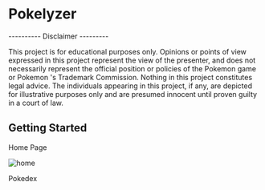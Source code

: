 # Pokelyzer

---------- Disclaimer --------- 

This project is for educational purposes only. Opinions or points of view expressed in this project represent the view of the
presenter, and does not necessarily represent the official position or policies of the Pokemon game or Pokemon 's Trademark
Commission. Nothing in this project constitutes legal advice. The individuals appearing in this project, if any, are depicted for illustrative
purposes only and are presumed innocent until proven guilty in a court of law.

## Getting Started

Home Page

![home](https://user-images.githubusercontent.com/60749514/137622884-4dd57dc4-9a35-4fc2-ac78-2701535b05b6.PNG)

Pokedex
